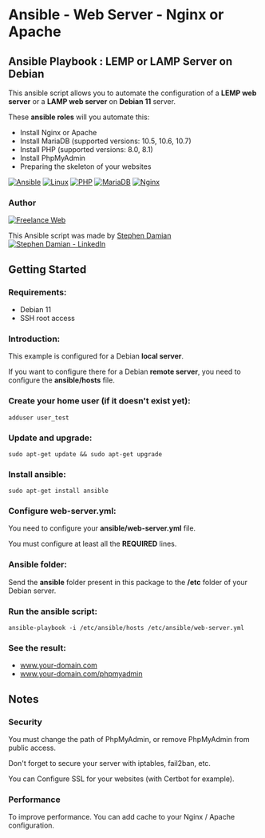 # Ansible - Web Server - Nginx or Apache

## Ansible Playbook : LEMP or LAMP Server on Debian

This ansible script allows you to automate the configuration of a **LEMP web server** or a **LAMP web server** on **Debian 11** server.

These **ansible roles** will you automate this:

* Install Nginx or Apache
* Install MariaDB (supported versions: 10.5, 10.6, 10.7)
* Install PHP (supported versions: 8.0, 8.1)
* Install PhpMyAdmin
* Preparing the skeleton of your websites

[![Ansible](https://raw.githubusercontent.com/s-damian/medias/main/technos/ansible.webp)](https://github.com/s-damian)
[![Linux](https://raw.githubusercontent.com/s-damian/medias/main/technos/linux.webp)](https://github.com/s-damian)
[![PHP](https://raw.githubusercontent.com/s-damian/medias/main/technos/php.webp)](https://github.com/s-damian)
[![MariaDB](https://raw.githubusercontent.com/s-damian/medias/main/technos/mariadb.webp)](https://github.com/s-damian)
[![Nginx](https://raw.githubusercontent.com/s-damian/medias/main/technos/nginx.webp)](https://github.com/s-damian)

### Author

[![Freelance Web](https://raw.githubusercontent.com/s-damian/medias/main/s-damian-logo.webp)](https://github.com/s-damian)

This Ansible script was made by [Stephen Damian](https://www.linkedin.com/in/stephen-damian/) [![Stephen Damian - LinkedIn](https://raw.githubusercontent.com/s-damian/medias/main/favicon-linkedin.png)](https://www.linkedin.com/in/stephen-damian/)


## Getting Started

### Requirements:

* Debian 11
* SSH root access

### Introduction:

This example is configured for a Debian **local server**.

If you want to configure there for a Debian **remote server**, you need to configure the **ansible/hosts** file.

### Create your home user (if it doesn't exist yet):

```
adduser user_test
```

### Update and upgrade:

```
sudo apt-get update && sudo apt-get upgrade
```

### Install ansible:

```
sudo apt-get install ansible
```

### Configure web-server.yml:

You need to configure your **ansible/web-server.yml** file.

You must configure at least all the **REQUIRED** lines.

### Ansible folder:

Send the **ansible** folder present in this package to the **/etc** folder of your Debian server.

### Run the ansible script:

```
ansible-playbook -i /etc/ansible/hosts /etc/ansible/web-server.yml
```

### See the result:

* www.your-domain.com
* www.your-domain.com/phpmyadmin


## Notes

### Security

You must change the path of PhpMyAdmin, or remove PhpMyAdmin from public access.

Don't forget to secure your server with iptables, fail2ban, etc.

You can Configure SSL for your websites (with Certbot for example).

### Performance

To improve performance. You can add cache to your Nginx / Apache configuration.
